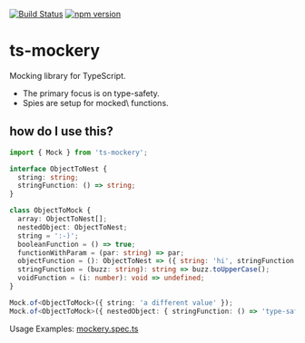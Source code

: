 [![Build Status](https://travis-ci.org/ike18t/ts-mockery.png?branch=master)](https://travis-ci.org/ike18t/ts-mockery)
[![npm version](https://badge.fury.io/js/ts-mockery.svg)](https://badge.fury.io/js/ts-mockery)

# ts-mockery
Mocking library for TypeScript. 

* The primary focus is on type-safety.  
* Spies are setup for mocked\ functions.

## how do I use this?
```typescript
import { Mock } from 'ts-mockery';

interface ObjectToNest {
  string: string;
  stringFunction: () => string;
}

class ObjectToMock {
  array: ObjectToNest[];
  nestedObject: ObjectToNest;
  string = ':-)';
  booleanFunction = () => true;
  functionWithParam = (par: string) => par;
  objectFunction = (): ObjectToNest => ({ string: 'hi', stringFunction: () => 'hi' });
  stringFunction = (buzz: string): string => buzz.toUpperCase();
  voidFunction = (i: number): void => undefined;
}

Mock.of<ObjectToMock>({ string: 'a different value' });
Mock.of<ObjectToMock>({ nestedObject: { stringFunction: () => 'type-safe partial of return type' });
```
Usage Examples: [mockery.spec.ts](lib/mockery.spec.ts)